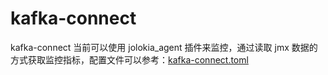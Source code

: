# kafka-connect

kafka-connect 当前可以使用 jolokia_agent 插件来监控，通过读取 jmx 数据的方式获取监控指标，配置文件可以参考：[kafka-connect.toml](../../conf/example.input.jolokia_agent/kafka-connect.toml)
